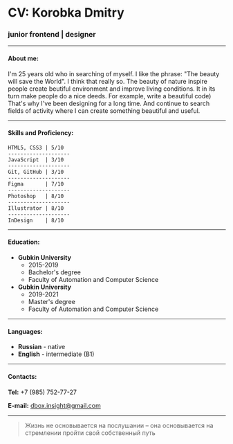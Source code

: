 # CV: Korobka Dmitry
### junior frontend | designer
***
#### About me:
I'm 25 years old who in searching of myself. I like the phrase: "The beauty will save the World". I think that really so. The beauty of nature inspire people create beutiful environment and improve living conditions. It in its turn make people do a nice deeds. For example, write a beautiful code) That's why I've been designing for a long time. And continue to search fields of activity where I can create something beautiful and useful.
***
#### Skills and Proficiency:
    HTML5, CSS3 | 5/10
    --------------------
    JavaScript  | 3/10
    --------------------
    Git, GitHub | 3/10
    --------------------
    Figma       | 7/10
    --------------------
    Photoshop   | 8/10
    --------------------
    Illustrator | 8/10
    --------------------
    InDesign    | 8/10

***
#### Education:
* **Gubkin University** 
    + 2015-2019
    + Bachelor's degree
    + Faculty of Automation and Computer Science 
* **Gubkin University** 
    + 2019-2021
    + Master's degree
    + Faculty of Automation and Computer Science
***
#### Languages:
* **Russian** - native
* **English** - intermediate (B1)
***
#### Contacts:
**Tel:** +7 (985) 752-77-27

**E-mail:** dbox.insight@gmail.com
***
> Жизнь не основывается на послушании – она основывается на стремлении пройти свой собственный путь